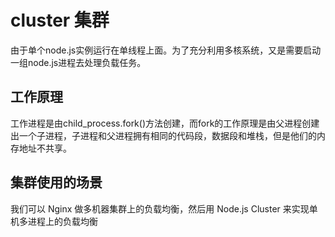 # cluster 集群
由于单个node.js实例运行在单线程上面。为了充分利用多核系统，又是需要启动一组node.js进程去处理负载任务。

## 工作原理
工作进程是由child_process.fork()方法创建，而fork的工作原理是由父进程创建出一个子进程，子进程和父进程拥有相同的代码段，数据段和堆栈，但是他们的内存地址不共享。

## 集群使用的场景
我们可以 Nginx 做多机器集群上的负载均衡，然后用 Node.js Cluster 来实现单机多进程上的负载均衡